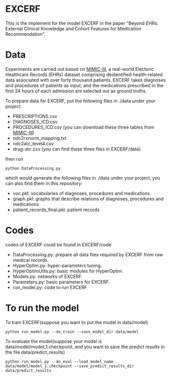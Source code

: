 # EXCERF

This is the implement for the model EXCERF in the paper "Beyond EHRs: External Clinical Knowledge and Cohort Features for Medication Recommendation".

# Data

Experiments are carried out based on [MIMIC-III](https://mimic.physionet.org), a real-world Electoric Healthcare Records (EHRs) dataset comprising deidentified health-related data associated with over forty thousand patients. EXCERF takes diagnoses and procedures of patients as input, and the medications prescribed in the first 24 hours of each admission are selected out as ground truths.

To prepare data for EXCERF, put the following files in ./data under your project:

* PRESCRIPTIONS.csv
* DIAGNOSES_ICD.csv
* PROCEDURES_ICD.csv (you can download these three tables from [MIMIC-III](https://mimic.physionet.org))
* ndc2rxnorm_mapping.txt
* ndc2atc_level4.csv
* drug-atc.csv (you can find these three files in EXCERF/data)

then run

```
python DataProcessing.py
```
 
which would generate the following files in ./data under your project, you can also find them in this repository:

* voc.pkl: vocabularies of diagnoses, procedures and medications.
* graph.pkl: graphs that describe relations of diagnoses, procedures and medications
* patient_records_final.pkl: patient records

# Codes

codes of EXCERF could be found in EXCERF/code

* DataProcessing.py: prepare all data files required by EXCERF from raw medical records.
* HyperOptim.py: hyper-parameters tuning.
* HyperOptimUtils.py: basic modules for HyperOptim.
* Models.py: networks of EXCERF.
* Parameters.py: basic parameters for EXCERF.
* run_model.py: code to run EXCERF

# To run the model

To train EXCERF(suppose you want to put the model in data/model)
```
python run_model.py --do_train --save_model_dir data/model
```
To evaluate the model(suppose your model is data/model/model_1.checkpoint, and you want to save the predict results in the file data/predict_results)
```
python run_model.py --do_eval --load_model_name data/model/model_1.checkpoint --save_predict_results_dir data/predict_results
```






